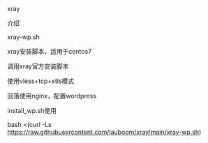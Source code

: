 xray

介绍

xray-wp.sh

xray安装脚本，适用于centos7

调用xray官方安装脚本

使用vless+tcp+xtls模式

回落使用nginx，配置wordpress

install_wp.sh使用

bash <(curl -Ls https://raw.githubusercontent.com/lauboom/xray/main/xray-wp.sh)

